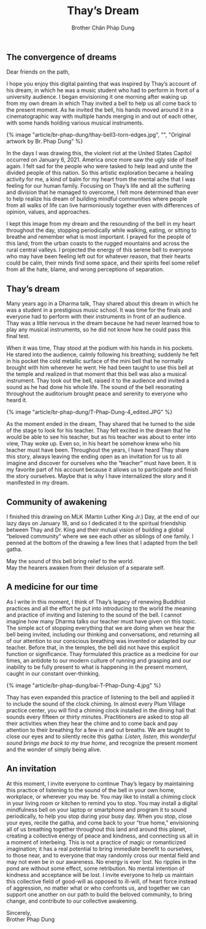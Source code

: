 ﻿---
title: Thay’s Dream
author: Brother Chân Pháp Dung
---
<!-- Jan.27th, 2021 -->

## The convergence of dreams

Dear friends on the path,  

I hope you enjoy this digital painting that was inspired by Thay’s account of his dream, in which he was a music student who had to perform in front of a university audience. I began envisioning it one morning after waking up from my own dream in which Thay invited a bell to help us all come back to the present moment. As he invited the bell, his hands moved around it in a cinematographic way with multiple hands merging in and out of each other, with some hands holding various musical instruments. 

{% image "article/br-phap-dung/thay-bell3-torn-edges.jpg", "", "Original artwork by Br. Phap Dung" %}

In the days I was drawing this, the violent riot at the United States Capitol occurred on January 6, 2021. America once more saw the ugly side of itself again. I felt sad for the people who were tasked to help lead and unite the divided people of this nation. So this artistic exploration became a healing activity for me, a kind of balm for my heart from the mental ache that I was feeling for our human family. Focusing on Thay’s life and all the suffering and division that he managed to overcome, I felt more determined than ever to help realize his dream of building mindful communities where people from all walks of life can live harmoniously together even with differences of opinion, values, and approaches.

I kept this image from my dream and the resounding of the bell in my heart throughout the day, stopping periodically while walking, eating, or sitting to breathe and remember what is most important. I prayed for the people of this land, from the urban coasts to the rugged mountains and across the rural central valleys. I projected the energy of this serene bell to everyone who may have been feeling left out for whatever reason, that their hearts could be calm, their minds find some space, and their spirits feel some relief from all the hate, blame, and wrong perceptions of separation. 

## Thay’s dream
Many years ago in a Dharma talk, Thay shared about this dream in which he was a student in a prestigious music school. It was time for the finals and everyone had to perform with their instruments in front of an audience. Thay was a little nervous in the dream because he had never learned how to play any musical instruments, so he did not know how he could pass this final test.  

When it was time, Thay stood at the podium with his hands in his pockets. He stared into the audience, calmly following his breathing; suddenly he felt in his pocket the cold metallic surface of the mini bell that he normally brought with him wherever he went. He had been taught to use this bell at the temple and realized in that moment that this bell was also a musical instrument. Thay took out the bell, raised it to the audience and invited a sound as he had done his whole life. The sound of the bell resonating throughout the auditorium brought peace and serenity to everyone who heard it.

{% image "article/br-phap-dung/T-Phap-Dung-4_edited.JPG" %}

As the moment ended in the dream, Thay shared that he turned to the side of the stage to look for his teacher. Thay felt excited in the dream that he would be able to see his teacher, but as his teacher was about to enter into view, Thay woke up. Even so, in his heart he somehow knew who his teacher must have been. Throughout the years, I have heard Thay share this story, always leaving the ending open as an invitation for us to all imagine and discover for ourselves who the “teacher” must have been. It is my favorite part of his account because it allows us to participate and finish the story ourselves. Maybe that is why I have internalized the story and it manifested in my dream. 

## Community of awakening
I finished this drawing on MLK (Martin Luther King Jr.) Day, at the end of our lazy days on January 18, and so I dedicated it to the spiritual friendship between Thay and Dr. King and their mutual vision of building a global “beloved community” where we see each other as siblings of one family. I penned at the bottom of the drawing a few lines that I adapted from the bell gatha.

<div class="verse"><p>May the sound of this bell bring relief to the world.<br/>
May the hearers awaken from their delusion of a separate self.</p></div>

## A medicine for our time
As I write in this moment, I think of Thay’s legacy of renewing Buddhist practices and all the effort he put into introducing to the world the meaning and practice of inviting and listening to the sound of the bell. I cannot imagine how many Dharma talks our teacher must have given on this topic. The simple act of stopping everything that we are doing when we hear the bell being invited, including our thinking and conversations, and returning all of our attention to our conscious breathing was invented or adapted by our teacher. Before that, in the temples, the bell did not have this explicit function or significance. Thay formulated this practice as a medicine for our times, an antidote to our modern culture of running and grasping and our inability to be fully present to what is happening in the present moment, caught in our constant over-thinking. 

{% image "article/br-phap-dung/bai-T-Phap-Dung-4.jpg" %}

Thay has even expanded this practice of listening to the bell and applied it to include the sound of the clock chiming. In almost every Plum Village practice center, you will find a chiming clock installed in the dining hall that sounds every fifteen or thirty minutes. Practitioners are asked to stop all their activities when they hear the chime and to come back and pay attention to their breathing for a few in and out breaths. We are taught to close our eyes and to silently recite this gatha: *Listen, listen, this wonderful sound brings me back to my true home*, and recognize the present moment and the wonder of simply being alive.

## An invitation
At this moment, I invite everyone to continue Thay’s legacy by maintaining this practice of listening to the sound of the bell in your own home, workplace, or wherever you may be. You may like to install a chiming clock in your living room or kitchen to remind you to stop. You may install a digital mindfulness bell on your laptop or smartphone and program it to sound periodically, to help you stop during your busy day. When you stop, close your eyes, recite the gatha, and come back to your “true home,” envisioning all of us breathing together throughout this land and around this planet, creating a collective energy of peace and kindness, and connecting us all in a moment of interbeing. This is not a practice of magic or romanticized imagination; it has a real potential to bring immediate benefit to ourselves, to those near, and to everyone that may randomly cross our mental field and may not even be in our awareness. No energy is ever lost. No ripples in the pond are without some effect, some retribution. No mental intention of kindness and acceptance will be lost. I invite everyone to help us maintain this collective field of good-will as opposed to ill-will, of heart force instead of aggression, no matter what or who confronts us, and together we can support one another on our path to build the beloved community, to bring change, and contribute to our collective awakening.

<p class="signoff"><span class="signoff-lvl-1">Sincerely,</span><br/>
<span class="signoff-lvl-2">Brother Phap Dung</span></p>
